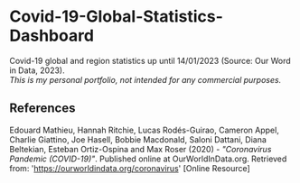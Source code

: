 # Covid-19-Global-Statistics-Dashboard
Covid-19 global and region statistics up until 14/01/2023 (Source: Our Word in Data, 2023).  
*This is my personal portfolio, not intended for any commercial purposes.*

## References  
Edouard Mathieu, Hannah Ritchie, Lucas Rodés-Guirao, Cameron Appel, Charlie Giattino, Joe Hasell, Bobbie Macdonald, Saloni Dattani, Diana Beltekian, Esteban Ortiz-Ospina and Max Roser (2020) - *"Coronavirus Pandemic (COVID-19)"*. Published online at OurWorldInData.org. Retrieved from: 'https://ourworldindata.org/coronavirus' [Online Resource]
